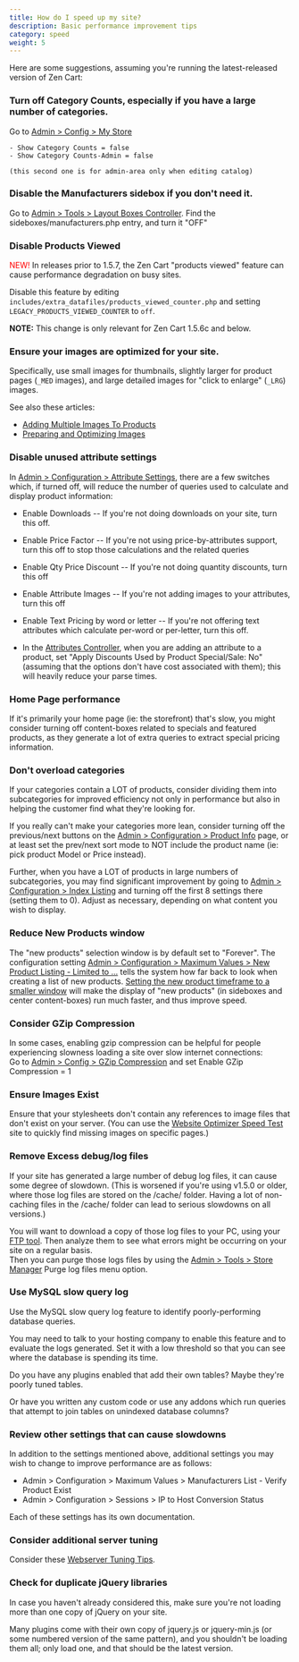 ```yaml
---
title: How do I speed up my site? 
description: Basic performance improvement tips 
category: speed
weight: 5 
---
```



Here are some suggestions, assuming you're running the latest-released version of Zen Cart:  

### Turn off Category Counts, especially if you have a large number of categories.  
Go to [Admin > Config > My Store](/user/admin_pages/configuration/configuration_mystore/) 

    - Show Category Counts = false  
    - Show Category Counts-Admin = false  

    (this second one is for admin-area only when editing catalog)  

### Disable the Manufacturers sidebox if you don't need it.  
Go to [Admin > Tools > Layout Boxes Controller](/user/admin_pages/tools/layout_boxes_controller/). 
    Find the sideboxes/manufacturers.php entry, and turn it "OFF"  

### Disable Products Viewed 
<font color="red">NEW!</font> 
In releases prior to 1.5.7, the Zen Cart "products viewed" feature can cause performance degradation on 
busy sites.  

Disable this feature by editing ` includes/extra_datafiles/products_viewed_counter.php` and setting `LEGACY_PRODUCTS_VIEWED_COUNTER` to `off`.

**NOTE:** This change is only relevant for Zen Cart 1.5.6c and below. 

### Ensure your images are optimized for your site.  

Specifically, use small images for thumbnails, slightly larger for product pages (`_MED` images), and large detailed images for "click to enlarge" (`_LRG`) images.  

See also these articles: 

- [Adding Multiple Images To Products](/user/images/adding_multiple_images_to_a_product/) 
- [Preparing and Optimizing Images](/user/images/images_howto/) 

### Disable unused attribute settings 
In [Admin > Configuration > Attribute Settings](/user/admin_pages/configuration/configuration_attributesettings/), there are a few switches which, if turned off, will reduce the number of queries used to calculate and display product information:  

- Enable Downloads -- If you're not doing downloads on your site, turn this off.  
- Enable Price Factor -- If you're not using price-by-attributes support, turn this off to stop those calculations and the related queries  
- Enable Qty Price Discount -- If you're not doing quantity discounts, turn this off  
- Enable Attribute Images -- If you're not adding images to your attributes, turn this off  
- Enable Text Pricing by word or letter -- If you're not offering text attributes which calculate per-word or per-letter, turn this off.  

- In the [Attributes Controller](/user/admin_pages/catalog/attributes_controller/), when you are adding an attribute to a product, set "Apply Discounts Used by Product Special/Sale: No" (assuming that the options don't have cost associated with them); this will heavily reduce your parse times.  

### Home Page performance 
If it's primarily your home page (ie: the storefront) that's slow, you might consider turning off content-boxes related to specials and featured products, as they generate a lot of extra queries to extract special pricing information.  

### Don't overload categories 
 If your categories contain a LOT of products, consider dividing them into subcategories for improved efficiency not only in performance but also in helping the customer find what they're looking for.  

If you really can't make your categories more lean, consider turning off the previous/next buttons on the [Admin > Configuration > Product Info](/user/admin_pages/configuration/configuration_productinfo/) page, or at least set the prev/next sort mode to NOT include the product name (ie: pick product Model or Price instead).  

Further, when you have a LOT of products in large numbers of subcategories, you may find significant improvement by going to [Admin > Configuration > Index Listing](/user/admin_pages/configuration/configuration_indexlisting/) and turning off the first 8 settings there (setting them to 0). Adjust as necessary, depending on what content you wish to display.  

### Reduce New Products window 
The "new products" selection window is by default set to "Forever". The configuration setting  [Admin > Configuration > Maximum Values > New Product Listing - Limited to ...](/user/admin_pages/configuration/configuration_maximumvalues/) tells the system how far back to look when creating a list of new products. [Setting the new product timeframe to a smaller window](/user/admin/what_is_new/) will make the display of "new products" (in sideboxes and center content-boxes) run much faster, and thus improve speed.  

### Consider GZip Compression
In some cases, enabling gzip compression can be helpful for people experiencing slowness loading a site over slow internet connections:  
Go to [Admin > Config > GZip Compression](/user/admin_pages/configuration/configuration_gzipcompression/) and set Enable GZip Compression = 1  

### Ensure Images Exist 
Ensure that your stylesheets don't contain any references to image files that don't exist on your server. (You can use the [Website Optimizer Speed Test](http://www.websiteoptimization.com/services/analyze/index.html) site to quickly find missing images on specific pages.)  

### Remove Excess debug/log files
If your site has generated a large number of debug log files, it can cause some degree of slowdown. (This is worsened if you're using v1.5.0 or older, where those log files are stored on the /cache/ folder. Having a lot of non-caching files in the /cache/ folder can lead to serious slowdowns on all versions.)  

You will want to download a copy of those log files to your PC, using your [FTP tool](/user/first_steps/useful_tools/#ftp-tools). Then analyze them to see what errors might be occurring on your site on a regular basis.  
Then you can purge those logs files by using the [Admin > Tools > Store Manager](/user/admin_pages/tools/store_manager/) Purge log files menu option.  

### Use MySQL slow query log 
Use the MySQL slow query log feature to identify poorly-performing database queries.  

You may need to talk to your hosting company to enable this feature and to evaluate the logs generated. Set it with a low threshold so that you can see where the database is spending its time.  

Do you have any plugins enabled that add their own tables? Maybe they're poorly tuned tables.  

Or have you written any custom code or use any addons which run queries that attempt to join tables on unindexed database columns?  

### Review other settings that can cause slowdowns 

In addition to the settings mentioned above, additional settings you may wish to change to improve performance are as follows: 

- Admin > Configuration > Maximum Values > Manufacturers List - Verify Product Exist
- Admin > Configuration > Sessions > IP to Host Conversion Status

Each of these settings has its own documentation. 

### Consider additional server tuning
Consider these [Webserver Tuning Tips](/user/speed/webserver_tuning/).

### Check for duplicate jQuery libraries 
In case you haven't already considered this, make sure you're not loading more than one copy of jQuery on your site.  

Many plugins come with their own copy of jquery.js or jquery-min.js (or some numbered version of the same pattern), and you shouldn't be loading them all; only load one, and that should be the latest version. 

